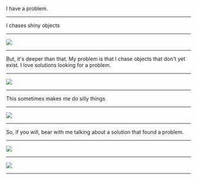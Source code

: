 I have a problem.

---
I chases shiny objects

---

![](http://i.chzbgr.com/completestore/2011/11/4/a6b289ea-a67b-424a-93bb-84accce1bbdb.gif)

---

But, it's deeper than that. My problem is that I chase objects that don't yet exist. I love solutions looking for a problem.

---

![](http://dashburst.com/wp-content/uploads/2013/01/grumpy-confused-cat.jpg)

---

This sometimes makes me do silly things

---

![](https://1.bp.blogspot.com/-zGTYb5CrOBQ/T3hstkGUtbI/AAAAAAAAFkk/V04VpAvY7Us/s1600/silly-cats-white-cats-stack-funny-c.jpg)

---

So, if you will, bear with me talking about a solution that found a problem.

---

![](http://cdn.mysmelly.com/image:/sitefs/perm/pi/b/q/y/k/401.300.0_f1.jpg)

---

![](http://www.1stfun.com/wp-content/uploads/2012/02/Funniest-Cat-Pictures-17.jpg)

---

